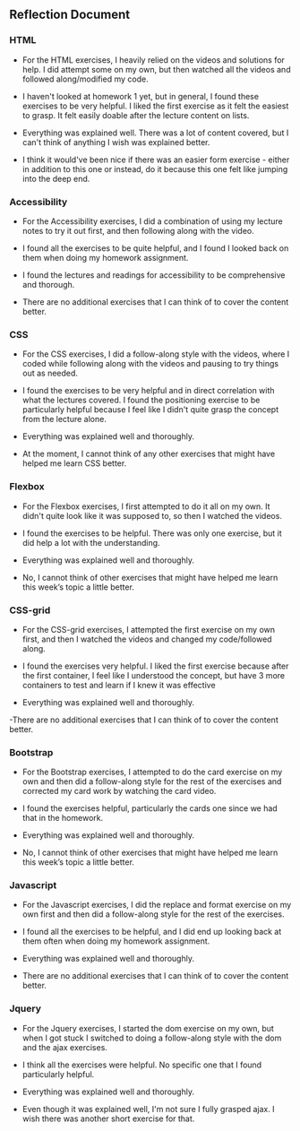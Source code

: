 ## Reflection Document

### HTML

- For the HTML exercises, I heavily relied on the videos and solutions for help. I did attempt some on my own, but then watched all the videos and followed along/modified my code.

- I haven't looked at homework 1 yet, but in general, I found these exercises to be very helpful. I liked the first exercise as it felt the easiest to grasp. It felt easily doable after the lecture content on lists.

- Everything was explained well. There was a lot of content covered, but I can't think of anything I wish was explained better.

- I think it would've been nice if there was an easier form exercise - either in addition to this one or instead, do it because this one felt like jumping into the deep end.

### Accessibility

- For the Accessibility exercises, I did a combination of using my lecture notes to try it out first, and then following along with the video.

- I found all the exercises to be quite helpful, and I found I looked back on them when doing my homework assignment.

- I found the lectures and readings for accessibility to be comprehensive and thorough.

- There are no additional exercises that I can think of to cover the content better.

### CSS

- For the CSS exercises, I did a follow-along style with the videos, where I coded while following along with the videos and pausing to try things out as needed.

- I found the exercises to be very helpful and in direct correlation with what the lectures covered. I found the positioning exercise to be particularly helpful because I feel like I didn't quite grasp the concept from the lecture alone.

- Everything was explained well and thoroughly.

- At the moment, I cannot think of any other exercises that might have helped me learn CSS better.

### Flexbox

- For the Flexbox exercises, I first attempted to do it all on my own. It didn't quite look like it was supposed to, so then I watched the videos.

- I found the exercises to be helpful. There was only one exercise, but it did help a lot with the understanding.

- Everything was explained well and thoroughly.

- No, I cannot think of other exercises that might have helped me learn this week’s topic a little better.

### CSS-grid

- For the CSS-grid exercises, I attempted the first exercise on my own first, and then I watched the videos and changed my code/followed along.

- I found the exercises very helpful. I liked the first exercise because after the first container, I feel like I understood the concept, but have 3 more containers to test and learn if I knew it was effective

- Everything was explained well and thoroughly.

-There are no additional exercises that I can think of to cover the content better.

### Bootstrap

- For the Bootstrap exercises, I attempted to do the card exercise on my own and then did a follow-along style for the rest of the exercises and corrected my card work by watching the card video.

- I found the exercises helpful, particularly the cards one since we had that in the homework.

- Everything was explained well and thoroughly.

- No, I cannot think of other exercises that might have helped me learn this week’s topic a little better.

### Javascript

- For the Javascript exercises, I did the replace and format exercise on my own first and then did a follow-along style for the rest of the exercises.

- I found all the exercises to be helpful, and I did end up looking back at them often when doing my homework assignment.

- Everything was explained well and thoroughly.

- There are no additional exercises that I can think of to cover the content better.

### Jquery

- For the Jquery exercises, I started the dom exercise on my own, but when I got stuck I switched to doing a follow-along style with the dom and the ajax exercises.

- I think all the exercises were helpful. No specific one that I found particularly helpful.

- Everything was explained well and thoroughly.

- Even though it was explained well, I'm not sure I fully grasped ajax. I wish there was another short exercise for that.
